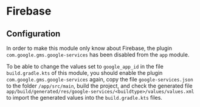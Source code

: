 # Firebase

## Configuration

In order to make this module only know about Firebase, the plugin `com.google.gms.google-services` has been disabled from the `app` module.

To be able to change the values set to `google_app_id` 
in the file `build.gradle.kts` of this module, you should enable the plugin
`com.google.gms.google-services` again,
copy the file `google-services.json` to the folder `/app/src/main`,
build the project, and check the generated file
`app/build/generated/res/google-services/<buildtype>/values/values.xml` to import the generated values into the `build.gradle.kts` files.
